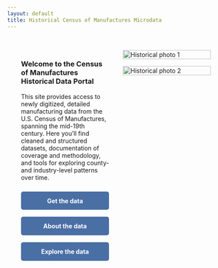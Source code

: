 ```yaml
---
layout: default
title: Historical Census of Manufactures Microdata
---
```


<style>
/* Remove box background only for index page */
body.page-index main,
body.page-index .wrapper,
body.page-index .container {
  max-width: 100% !important;
  background: none !important;
  box-shadow: none !important;
  padding: 0 !important;
}

/* Two-column layout */
.home-content {
  display: flex;
  align-items: flex-start;
  gap: 2rem;
  padding: 2rem;
}

.home-text {
  flex: 1;
}

.home-images {
  flex: 1;
  display: flex;
  flex-direction: column;
  gap: 1rem;
}

.home-images img {
  width: 100%;
  height: auto;
  object-fit: cover;
}

/* Button styles */
.button-container {
  display: flex;
  flex-direction: column;
  gap: 1rem;
  margin-top: 1.5rem;
}

.button-container a {
  display: block;
  padding: 0.8rem 1.2rem;
  background: #4a6fa5;
  color: white;
  text-decoration: none;
  text-align: center;
  border-radius: 5px;
  font-weight: bold;
}

.button-container a:hover {
  background: #3c5a85;
}

/* Stack columns on smaller screens */
@media (max-width: 768px) {
  .home-content {
    flex-direction: column;
  }
}
</style>

<div class="home-content">
  <div class="home-text">
    <h3>Welcome to the Census of Manufactures Historical Data Portal</h3>
    <p>
      This site provides access to newly digitized, detailed manufacturing data from the U.S. Census of Manufactures, spanning the mid-19th century.
      Here you’ll find cleaned and structured datasets, documentation of coverage and methodology, and tools for exploring county- and industry-level patterns over time.
    </p>
    <div class="button-container">
      <a href="get-data.html">Get the data</a>
      <a href="about.html">About the data</a>
      <a href="explore.html">Explore the data</a>
    </div>
  </div>

  <div class="home-images">
    <img src="/CMF_data/assets/images/Belchers.jpg" alt="Historical photo 1">
    <img src="/CMF_data/assets/images/belchers_sheet.png" alt="Historical photo 2">
  </div>
</div>
